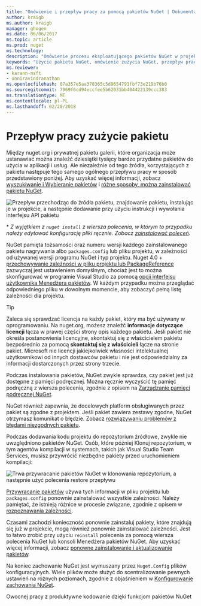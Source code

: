 ```yaml
---
title: "Omówienie i przepływ pracy za pomocą pakietów NuGet | Dokumentacja firmy Microsoft"
author: kraigb
ms.author: kraigb
manager: ghogen
ms.date: 06/06/2017
ms.topic: article
ms.prod: nuget
ms.technology: 
description: "Omówienie procesu eksploatującego pakietów NuGet w projekcie, wraz z łączami do innych części określonego procesu."
keywords: "Użycie pakietu NuGet, omówienie zużycia NuGet, przepływ pracy zużycia NuGet, przepływu pracy przez pakiet, omówienie zużycie pakietu"
ms.reviewer:
- karann-msft
- unniravindranathan
ms.openlocfilehash: 07a357e5aa378365c5d9654791fbf73e219b76b0
ms.sourcegitcommit: 7969f6cd94eccfee5b62031bb404422139ccc383
ms.translationtype: MT
ms.contentlocale: pl-PL
ms.lasthandoff: 02/20/2018
---
```

# <a name="package-consumption-workflow"></a>Przepływ pracy zużycie pakietu

Między nuget.org i prywatnej pakietu galerii, które organizacja może ustanawiać można znaleźć dziesiątki tysięcy bardzo przydatne pakietów do użycia w aplikacji i usług. Ale niezależnie od tego źródła, korzystających z pakietu następuje tego samego ogólnego przepływu pracy w sposób przedstawiony poniżej. Aby uzyskać więcej informacji, zobacz [wyszukiwanie i Wybieranie pakietów](../consume-packages/finding-and-choosing-packages.md) i [różne sposoby, można zainstalować pakietu NuGet](ways-to-install-a-package.md).

![Przepływ przechodząc do źródła pakietu, znajdowanie pakietu, instalując je w projekcie, a następnie dodawanie przy użyciu instrukcji i wywołania interfejsu API pakietu](media/Overview-01-GeneralFlow.png)

\* _Z wyjątkiem z `nuget install` z wiersza polecenia, w którym to przypadku należy edytować konfigurację pliki ręcznie. Zobacz [zainstalować poleceń](../tools/cli-ref-install.md)._

NuGet pamięta tożsamości oraz numeru wersji każdego zainstalowanego pakietu nagrywania albo `packages.config` lub pliku projektu, w zależności od używanej wersji programu NuGet i typ projektu. Nuget 4.0 + [przechowywanie zależności w pliku projektu lub PackageReference](../consume-packages/package-references-in-project-files.md) zazwyczaj jest ustawieniem domyślnym, chociaż jest to można skonfigurować w programie Visual Studio za pomocą [opcji interfejsu użytkownika Menedżera pakietów](../tools/package-manager-ui.md). W każdym przypadku można przeglądać odpowiedniego pliku w dowolnym momencie, aby zobaczyć pełną listę zależności dla projektu.

> [!Tip]
> Zaleca się sprawdzać licencja na każdy pakiet, który ma być używany w oprogramowaniu. Na nuget.org, możesz znaleźć **informacje dotyczące licencji** łącza w prawej części strony opis każdego pakietu. Jeśli pakiet nie określa postanowienia licencyjne, skontaktuj się z właścicielem pakietu bezpośrednio za pomocą **skontaktuj się z właścicieli** łącze na stronie pakiet. Microsoft nie licencji jakiejkolwiek własności intelektualnej użytkownikowi od innych dostawców pakietu i nie jest odpowiedzialny za informacji dostarczonych przez strony trzecie.

Podczas instalowania pakietów, NuGet zwykle sprawdza, czy pakiet jest już dostępne z pamięci podręcznej. Można ręcznie wyczyścić tę pamięć podręczną z wiersza polecenia, zgodnie z opisem na [Zarządzanie pamięci podręcznej NuGet](../consume-packages/managing-the-nuget-cache.md).

NuGet również zapewnia, że docelowych platform obsługiwanych przez pakiet są zgodne z projektem. Jeśli pakiet zawiera zestawy zgodne, NuGet otrzymasz komunikat o błędzie. Zobacz [rozwiązywaniu problemów z błędami niezgodnych pakietu](dependency-resolution.md#resolving-incompatible-package-errors).

Podczas dodawania kodu projektu do repozytorium źródłowe, zwykle nie uwzględniono pakietów NuGet. Osób, które później Klonuj repozytorium, w tym agentów kompilacji w systemach, takich jak Visual Studio Team Services, musisz przywrócić niezbędne pakiety przed uruchomieniem kompilacji:

![Trwa przywracanie pakietów NuGet w klonowania repozytorium, a następnie użyć polecenia restore przepływu](media/Overview-02-RestoreFlow.png)

[Przywracanie pakietów](../consume-packages/package-restore.md) używa tych informacji w pliku projektu lub `packages.config` ponownie zainstalować wszystkie zależności. Należy pamiętać, że istnieją różnice w procesie związane, zgodnie z opisem w [rozpoznawania zależności](../consume-packages/dependency-resolution.md).

Czasami zachodzi konieczność ponownie zainstaluj pakiety, które znajdują się już w projekcie, mogą również ponownie zainstalować zależności. Jest to łatwo zrobić przy użyciu `reinstall` polecenia za pomocą wiersza polecenia NuGet lub konsoli Menedżera pakietów NuGet. Aby uzyskać więcej informacji, zobacz [ponowne zainstalowanie i aktualizowanie pakietów](../consume-packages/reinstalling-and-updating-packages.md).

Na koniec zachowanie NuGet jest wymuszany przez `Nuget.Config` plików konfiguracyjnych. Wiele plików może służyć do scentralizowanie pewnych ustawień na różnych poziomach, zgodnie z objaśnieniem w [Konfigurowanie zachowania NuGet](../consume-packages/configuring-nuget-behavior.md).

Owocnej pracy z produktywne kodowanie dzięki funkcjom pakietów NuGet
